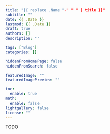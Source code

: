 ```yaml
---
title: "{{ replace .Name "-" " " | title }}"
subtitle: ""
date: {{ .Date }}
lastmod: {{ .Date }}
draft: true
authors: []
description: ""

tags: ["Blog"]
categories: []

hiddenFromHomePage: false
hiddenFromSearch: false

featuredImage: ""
featuredImagePreview: ""

toc:
  enable: true
math:
  enable: false
lightgallery: false
license: ""
---
```


<!--more-->

TODO